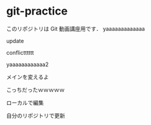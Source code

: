 # git-practice

このリポジトリは Git 動画講座用です．
yaaaaaaaaaaaaa

update

conflictttttt

yaaaaaaaaaaaa2

メインを変えるよ

こっちだったｗｗｗｗｗ

ローカルで編集

自分のリポジトリで更新
